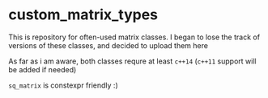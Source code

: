 # custom_matrix_types

This is repository for often-used matrix classes. I began to lose the track of versions of these classes, and decided to upload them here

As far as i am aware, both classes requre at least `c++14` (`c++11` support will be added if needed)

`sq_matrix` is constexpr friendly :)